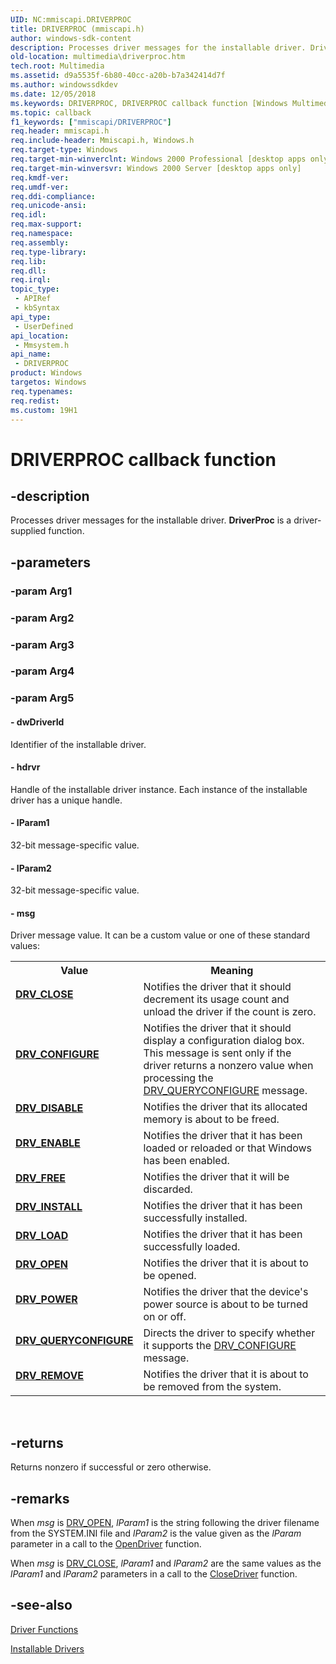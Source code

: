 ```yaml
---
UID: NC:mmiscapi.DRIVERPROC
title: DRIVERPROC (mmiscapi.h)
author: windows-sdk-content
description: Processes driver messages for the installable driver. DriverProc is a driver-supplied function.
old-location: multimedia\driverproc.htm
tech.root: Multimedia
ms.assetid: d9a5535f-6b80-40cc-a20b-b7a342414d7f
ms.author: windowssdkdev
ms.date: 12/05/2018
ms.keywords: DRIVERPROC, DRIVERPROC callback function [Windows Multimedia], DRV_CLOSE, DRV_CONFIGURE, DRV_DISABLE, DRV_ENABLE, DRV_FREE, DRV_INSTALL, DRV_LOAD, DRV_OPEN, DRV_POWER, DRV_QUERYCONFIGURE, DRV_REMOVE, DriverProc callback, _win32_DriverProc, mmsystem/DRIVERPROC, multimedia.driverproc
ms.topic: callback
f1_keywords: ["mmiscapi/DRIVERPROC"]
req.header: mmiscapi.h
req.include-header: Mmiscapi.h, Windows.h
req.target-type: Windows
req.target-min-winverclnt: Windows 2000 Professional [desktop apps only]
req.target-min-winversvr: Windows 2000 Server [desktop apps only]
req.kmdf-ver: 
req.umdf-ver: 
req.ddi-compliance: 
req.unicode-ansi: 
req.idl: 
req.max-support: 
req.namespace: 
req.assembly: 
req.type-library: 
req.lib: 
req.dll: 
req.irql: 
topic_type:
 - APIRef
 - kbSyntax
api_type:
 - UserDefined
api_location:
 - Mmsystem.h
api_name:
 - DRIVERPROC
product: Windows
targetos: Windows
req.typenames: 
req.redist: 
ms.custom: 19H1
---
```


# DRIVERPROC callback function


## -description



Processes driver messages for the installable driver. <b>DriverProc</b> is a driver-supplied function.




## -parameters




### -param Arg1


### -param Arg2


### -param Arg3


### -param Arg4


### -param Arg5








#### - dwDriverId

Identifier of the installable driver.


#### - hdrvr

Handle of the installable driver instance. Each instance of the installable driver has a unique handle.


#### - lParam1

32-bit message-specific value.


#### - lParam2

32-bit message-specific value.


#### - msg

Driver message value. It can be a custom value or one of these standard values:

<table>
<tr>
<th>Value</th>
<th>Meaning</th>
</tr>
<tr>
<td width="40%"><a id="DRV_CLOSE"></a><a id="drv_close"></a><dl>
<dt><b><a href="https://docs.microsoft.com/windows/desktop/Multimedia/drv-close">DRV_CLOSE</a></b></dt>
</dl>
</td>
<td width="60%">
Notifies the driver that it should decrement its usage count and unload the driver if the count is zero.

</td>
</tr>
<tr>
<td width="40%"><a id="DRV_CONFIGURE"></a><a id="drv_configure"></a><dl>
<dt><b><a href="https://docs.microsoft.com/windows/desktop/Multimedia/drv-configure">DRV_CONFIGURE</a></b></dt>
</dl>
</td>
<td width="60%">
Notifies the driver that it should display a configuration dialog box. This message is sent only if the driver returns a nonzero value when processing the <a href="https://docs.microsoft.com/windows/desktop/Multimedia/drv-queryconfigure">DRV_QUERYCONFIGURE</a> message.

</td>
</tr>
<tr>
<td width="40%"><a id="DRV_DISABLE"></a><a id="drv_disable"></a><dl>
<dt><b><a href="https://docs.microsoft.com/windows/desktop/Multimedia/drv-disable">DRV_DISABLE</a></b></dt>
</dl>
</td>
<td width="60%">
Notifies the driver that its allocated memory is about to be freed.

</td>
</tr>
<tr>
<td width="40%"><a id="DRV_ENABLE"></a><a id="drv_enable"></a><dl>
<dt><b><a href="https://docs.microsoft.com/windows/desktop/Multimedia/drv-enable">DRV_ENABLE</a></b></dt>
</dl>
</td>
<td width="60%">
Notifies the driver that it has been loaded or reloaded or that Windows has been enabled.

</td>
</tr>
<tr>
<td width="40%"><a id="DRV_FREE"></a><a id="drv_free"></a><dl>
<dt><b><a href="https://docs.microsoft.com/windows/desktop/Multimedia/drv-free">DRV_FREE</a></b></dt>
</dl>
</td>
<td width="60%">
Notifies the driver that it will be discarded.

</td>
</tr>
<tr>
<td width="40%"><a id="DRV_INSTALL"></a><a id="drv_install"></a><dl>
<dt><b><a href="https://docs.microsoft.com/windows/desktop/Multimedia/drv-install">DRV_INSTALL</a></b></dt>
</dl>
</td>
<td width="60%">
Notifies the driver that it has been successfully installed.

</td>
</tr>
<tr>
<td width="40%"><a id="DRV_LOAD"></a><a id="drv_load"></a><dl>
<dt><b><a href="https://docs.microsoft.com/windows/desktop/Multimedia/drv-load">DRV_LOAD</a></b></dt>
</dl>
</td>
<td width="60%">
Notifies the driver that it has been successfully loaded.

</td>
</tr>
<tr>
<td width="40%"><a id="DRV_OPEN"></a><a id="drv_open"></a><dl>
<dt><b><a href="https://docs.microsoft.com/windows/desktop/Multimedia/drv-open">DRV_OPEN</a></b></dt>
</dl>
</td>
<td width="60%">
Notifies the driver that it is about to be opened.

</td>
</tr>
<tr>
<td width="40%"><a id="DRV_POWER"></a><a id="drv_power"></a><dl>
<dt><b><a href="https://docs.microsoft.com/windows/desktop/Multimedia/drv-power">DRV_POWER</a></b></dt>
</dl>
</td>
<td width="60%">
Notifies the driver that the device's power source is about to be turned on or off.

</td>
</tr>
<tr>
<td width="40%"><a id="DRV_QUERYCONFIGURE"></a><a id="drv_queryconfigure"></a><dl>
<dt><b><a href="https://docs.microsoft.com/windows/desktop/Multimedia/drv-queryconfigure">DRV_QUERYCONFIGURE</a></b></dt>
</dl>
</td>
<td width="60%">
Directs the driver to specify whether it supports the <a href="https://docs.microsoft.com/windows/desktop/Multimedia/drv-configure">DRV_CONFIGURE</a> message.

</td>
</tr>
<tr>
<td width="40%"><a id="DRV_REMOVE"></a><a id="drv_remove"></a><dl>
<dt><b><a href="https://docs.microsoft.com/windows/desktop/Multimedia/drv-remove">DRV_REMOVE</a></b></dt>
</dl>
</td>
<td width="60%">
Notifies the driver that it is about to be removed from the system.

</td>
</tr>
</table>
 


## -returns



Returns nonzero if successful or zero otherwise.




## -remarks



When <i>msg</i> is <a href="https://docs.microsoft.com/windows/desktop/Multimedia/drv-open">DRV_OPEN</a>, <i>lParam1</i> is the string following the driver filename from the SYSTEM.INI file and <i>lParam2</i> is the value given as the <i>lParam</i> parameter in a call to the <a href="https://docs.microsoft.com/previous-versions/dd743639(v=vs.85)">OpenDriver</a> function.

When <i>msg</i> is <a href="https://docs.microsoft.com/windows/desktop/Multimedia/drv-close">DRV_CLOSE</a>, <i>lParam1</i> and <i>lParam2</i> are the same values as the <i>lParam1</i> and <i>lParam2</i> parameters in a call to the <a href="https://docs.microsoft.com/previous-versions/dd797785(v=vs.85)">CloseDriver</a> function.




## -see-also




<a href="https://docs.microsoft.com/windows/desktop/Multimedia/driver-functions">Driver Functions</a>



<a href="https://docs.microsoft.com/windows/desktop/Multimedia/installable-drivers">Installable Drivers</a>
 

 

